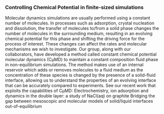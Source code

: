 ### Controlling Chemical Potential in finite-sized simulations
Molecular dynamics simulations are usually performed using a constant number of molecules. In processes such as adsorption, crystal nucleation and dissolution, the transfer of molecules to/from a solid phase changes the number of molecules in the surrounding medium, resulting in an evolving chemical potential for this phase and shifting the driving force for the process of interest. These changes can affect the rates and molecular mechanisms we wish to investigate. Our group, along with our collaborators, have developed a method called constant chemical potential molecular dynamics (CμMD) to maintain a constant composition fluid phase in non-equilibrium simulations. The method makes use of an internal reservoir which adds or removes molecules to a fluid medium as the concentration of these species is changed by the presence of a solid-fluid interface, allowing us to understand the properties of an evolving interface that can be accurately compared to experiments.
See our recent work that exploits the capabilities of CμMD:
Electrochemistry, ion adsorption and dynamics in the double layer: a study of NaCl(aq) on graphite
Bridging the gap between mesoscopic and molecular models of solid/liquid interfaces out-of-equilibrium
